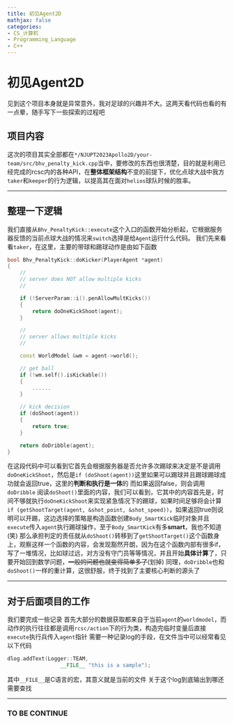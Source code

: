 ```yaml
---
title: 初见Agent2D
mathjax: false
categories:
- CS_计算机
- Programming_Language
- C++
---
```


# 初见Agent2D
见到这个项目本身就是异常意外，我对足球的兴趣并不大。这两天看代码也看的有一点晕，随手写下一些探索的过程吧

<!--more-->


## 项目内容
这次的项目其实全部都在`*/NJUPT2023Apollo2D/your-team/src/bhv_penalty_kick.cpp`当中，要修改的东西也很清楚，目的就是利用已经完成的rcsc内的各种API，在**整体框架结构**不变的前提下，优化点球大战中我方`taker`和`keeper`的行为逻辑，以提高其在面对`helios`球队时候的胜率。

---

## 整理一下逻辑
我们直接从`Bhv_PenaltyKick::execute`这个入口的函数开始分析起，它根据服务器反馈的当前点球大战的情况来`switch`选择是给`Agent`运行什么代码。
我们先来看看`taker`，在这里，主要的带球和踢球动作是由如下函数
```c++
bool Bhv_PenaltyKick::doKicker(PlayerAgent *agent)
{
    //
    // server does NOT allow multiple kicks
    //

    if (!ServerParam::i().penAllowMultKicks())
    {
        return doOneKickShoot(agent);
    }

    //
    // server allows multiple kicks
    //

    const WorldModel &wm = agent->world();

    // get ball
    if (!wm.self().isKickable())
    {
        ......
    }

    // kick decision
    if (doShoot(agent))
    {
        return true;
    }

    return doDribble(agent);
}
```
在这段代码中可以看到它首先会根据服务器是否允许多次踢球来决定是不是调用`doOneKickShoot`，然后是`if (doShoot(agent))`这里如果可以踢球并且踢球踢球成功就会返回true，这里的**判断和执行是一体**的
而如果返回false，则会调用`doDribble`
阅读`doShoot()`里面的内容，我们可以看到，它其中的内容首先是，时间不够就执行`doOneKickShoot`来实现紧急情况下的踢球，如果时间足够将会计算`if (getShootTarget(agent, &shot_point, &shot_speed))`，如果返回true则说明可以开踢，这边选择的策略是构造函数创建`Body_SmartKick`临时对象并且`execute`传入`agent`执行踢球操作，至于`Body_SmartKick`有多**smart**，我也不知道(笑)
那么承担判定的责任就从`doShoot()`转移到了`getShootTarget()`这个函数身上，观察这样一个函数的内容，会发现豁然开朗，因为在这个函数内部有很多if，写了一堆情况，比如球过远，对方没有守门员等等情况，并且开始**具体计算**了，只要开始回到数学问题，~~一般的问题也就变得简单多了~~(划掉)
同理，`doDribble`也和`doShoot()`一样的重计算，这很舒服，终于找到了主要核心判断的源头了

---

## 对于后面项目的工作
我们要完成一些记录
首先大部分的数据获取都来自于当前`agent`的`worldmodel`，而动作的执行往往都是调用`rcsc/action`下的行为类，构造完临时变量后直接`execute`执行兵传入`agent`指针
需要一种记录log的手段，在文件当中可以经常看见以下代码
```c++
dlog.addText(Logger::TEAM,
                 __FILE__ "this is a sample");
```
其中`__FILE__`是C语言的宏，其意义就是当前的文件
关于这个log到底输出到哪还需要查找

---

### TO BE CONTINUE
